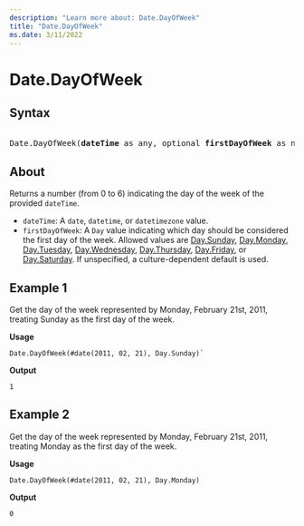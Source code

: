 ```yaml
---
description: "Learn more about: Date.DayOfWeek"
title: "Date.DayOfWeek"
ms.date: 3/11/2022
---
```

# Date.DayOfWeek

## Syntax

<pre> 
Date.DayOfWeek(<b>dateTime</b> as any, optional <b>firstDayOfWeek</b> as nullable number) as nullable number
</pre>

## About

Returns a number (from 0 to 6) indicating the day of the week of the provided `dateTime`.

* `dateTime`: A `date`, `datetime`, or `datetimezone` value.
* `firstDayOfWeek`: A `Day` value indicating which day should be considered the first day of the week. Allowed values are [Day.Sunday](/powerquery-m/day-sunday), [Day.Monday](/powerquery-m/day-monday), [Day.Tuesday](/powerquery-m/day-tuesday), [Day.Wednesday](/powerquery-m/day-wednesday), [Day.Thursday](/powerquery-m/day-Thursday), [Day.Friday](/powerquery-m/day-friday), or [Day.Saturday](/powerquery-m/day-saturday). If unspecified, a culture-dependent default is used.

## Example 1

Get the day of the week represented by Monday, February 21st, 2011, treating Sunday as the first day of the week.

**Usage**

```powerquery-m
Date.DayOfWeek(#date(2011, 02, 21), Day.Sunday)`
```

**Output**

`1`

## Example 2

Get the day of the week represented by Monday, February 21st, 2011, treating Monday as the first day of the week.

**Usage**

```powerquery-m
Date.DayOfWeek(#date(2011, 02, 21), Day.Monday)
```

**Output**

`0`

